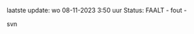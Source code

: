 laatste update: 
wo 08-11-2023  3:50   uur 
Status: FAALT - fout - 
<div class="service R">svn</div>